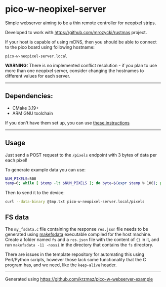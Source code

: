 # pico-w-neopixel-server
Simple webserver aiming to be a thin remote controller for neopixel strips.

Developed to work with https://github.com/mrozycki/rustmas project.


If your host is capable of using mDNS, then you should be able to connect to the pico board using following hostname:
```
pico-w-neopixel-server.local
```
**WARNING:** There is no implemented conflict resolution - if you plan to use more than one neopixel server, 
consider changing the hostnames to different values for each server.

---
## Dependencies:
- CMake 3.19+
- ARM GNU toolchain

If you don't have them set up, you can use [these instructions](https://datasheets.raspberrypi.com/pico/getting-started-with-pico.pdf#%5B%7B%22num%22%3A39%2C%22gen%22%3A0%7D%2C%7B%22name%22%3A%22XYZ%22%7D%2C115%2C841.89%2Cnull%5D)

---
## Usage
Just send a POST request to the `/pixels` endpoint with 3 bytes of data per each pixel!

To generate example data you can use:
```bash
NUM_PIXELS=500
temp=0; while [ $temp -lt $NUM_PIXELS ]; do byte=$(expr $temp % 100); printf "\x$byte\x$byte\x$byte" >> tmp.txt; temp=$(expr $temp + 1); done;
```
Then to send it to the device:
```bash
curl --data-binary @tmp.txt pico-w-neopixel-server.local/pixels
```

## FS data
The `my_fsdata.c` file containing the response `res.json` file needs to be generated using [makefsdata](https://github.com/lwip-tcpip/lwip/tree/master/src/apps/http/makefsdata) executable compiled for the host machine.  
Create a folder named `fs` and a `res.json` file with the content of `{}` in it, and run `makefsdata -11 -nossi` in the directory that contains the `fs` directory.

There are issues in the template repository for automating this using Perl/Python scripts, however those lack some functionality that the C program has, and we need, like the `keep-alive` header. 

-----
Generated using https://github.com/krzmaz/pico-w-webserver-example